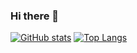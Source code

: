 ### Hi there 👋

[![GitHub stats](https://github-readme-stats.vercel.app/api?username=LoremLipsum&show_icons=true&theme=radical)](https://github.com/anuraghazra/github-readme-stats)
[![Top Langs](https://github-readme-stats.vercel.app/api/top-langs/?username=LoremLipsum&layout=compact)](https://github.com/anuraghazra/github-readme-stats)
